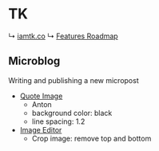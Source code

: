 # TK

↳ [iamtk.co](https://www.iamtk.co)
↳ [Features Roadmap](https://github.com/imteekay/tk/projects/3)

## Microblog

Writing and publishing a new micropost

- [Quote Image](https://quoootes.com/studio)
  - Anton
  - background color: black
  - line spacing: 1.2
- [Image Editor](https://pixlr.com/x/#editor)
  - Crop image: remove top and bottom
